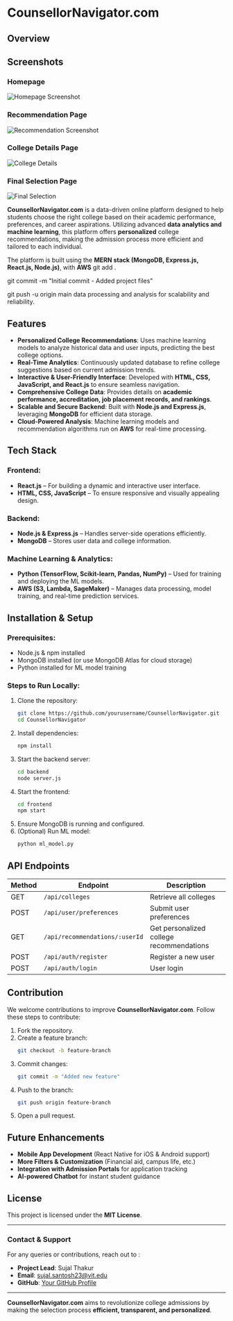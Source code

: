 # CounsellorNavigator.com

## Overview

## Screenshots

### Homepage

![Homepage Screenshot](https://raw.githubusercontent.com/techbro815/Counsellor-Navigator/main/public/images/SS1.png)

### Recommendation Page

![Recommendation Screenshot](https://raw.githubusercontent.com/techbro815/Counsellor-Navigator/main/public/images/SS2.png)

### College Details Page

![College Details](https://raw.githubusercontent.com/techbro815/Counsellor-Navigator/main/public/images/SS3.png)

### Final Selection Page

![Final Selection](https://raw.githubusercontent.com/techbro815/Counsellor-Navigator/main/public/images/SS.png)

**CounsellorNavigator.com** is a data-driven online platform designed to help students choose the right college based on their academic performance, preferences, and career aspirations. Utilizing advanced **data analytics and machine learning**, this platform offers **personalized** college recommendations, making the admission process more efficient and tailored to each individual.

The platform is built using the **MERN stack (MongoDB, Express.js, React.js, Node.js)**, with **AWS** git add .

git commit -m "Initial commit - Added project files"

git push -u origin main data processing and analysis for scalability and reliability.

## Features

- **Personalized College Recommendations**: Uses machine learning models to analyze historical data and user inputs, predicting the best college options.
- **Real-Time Analytics**: Continuously updated database to refine college suggestions based on current admission trends.
- **Interactive & User-Friendly Interface**: Developed with **HTML, CSS, JavaScript, and React.js** to ensure seamless navigation.
- **Comprehensive College Data**: Provides details on **academic performance, accreditation, job placement records, and rankings**.
- **Scalable and Secure Backend**: Built with **Node.js and Express.js**, leveraging **MongoDB** for efficient data storage.
- **Cloud-Powered Analysis**: Machine learning models and recommendation algorithms run on **AWS** for real-time processing.

## Tech Stack

### **Frontend:**

- **React.js** – For building a dynamic and interactive user interface.
- **HTML, CSS, JavaScript** – To ensure responsive and visually appealing design.

### **Backend:**

- **Node.js & Express.js** – Handles server-side operations efficiently.
- **MongoDB** – Stores user data and college information.

### **Machine Learning & Analytics:**

- **Python (TensorFlow, Scikit-learn, Pandas, NumPy)** – Used for training and deploying the ML models.
- **AWS (S3, Lambda, SageMaker)** – Manages data processing, model training, and real-time prediction services.

## Installation & Setup

### **Prerequisites:**

- Node.js & npm installed
- MongoDB installed (or use MongoDB Atlas for cloud storage)
- Python installed for ML model training

### **Steps to Run Locally:**

1. Clone the repository:
   ```sh
   git clone https://github.com/yourusername/CounsellorNavigator.git
   cd CounsellorNavigator
   ```
2. Install dependencies:
   ```sh
   npm install
   ```
3. Start the backend server:
   ```sh
   cd backend
   node server.js
   ```
4. Start the frontend:
   ```sh
   cd frontend
   npm start
   ```
5. Ensure MongoDB is running and configured.
6. (Optional) Run ML model:
   ```sh
   python ml_model.py
   ```

## API Endpoints

| Method | Endpoint                       | Description                              |
| ------ | ------------------------------ | ---------------------------------------- |
| GET    | `/api/colleges`                | Retrieve all colleges                    |
| POST   | `/api/user/preferences`        | Submit user preferences                  |
| GET    | `/api/recommendations/:userId` | Get personalized college recommendations |
| POST   | `/api/auth/register`           | Register a new user                      |
| POST   | `/api/auth/login`              | User login                               |

## Contribution

We welcome contributions to improve **CounsellorNavigator.com**. Follow these steps to contribute:

1. Fork the repository.
2. Create a feature branch:
   ```sh
   git checkout -b feature-branch
   ```
3. Commit changes:
   ```sh
   git commit -m "Added new feature"
   ```
4. Push to the branch:
   ```sh
   git push origin feature-branch
   ```
5. Open a pull request.

## Future Enhancements

- **Mobile App Development** (React Native for iOS & Android support)
- **More Filters & Customization** (Financial aid, campus life, etc.)
- **Integration with Admission Portals** for application tracking
- **AI-powered Chatbot** for instant student guidance

## License

This project is licensed under the **MIT License**.

---

### Contact & Support

For any queries or contributions, reach out to :

- **Project Lead**: Sujal Thakur
- **Email**: [sujal.santosh23@vit.edu](mailto:sujalthakurofficial.tech@gmail.com)
- **GitHub**: [Your GitHub Profile](https://github.com/techbro815)

---

**CounsellorNavigator.com** aims to revolutionize college admissions by making the selection process **efficient, transparent, and personalized**.
